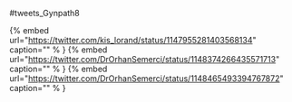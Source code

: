 #tweets_Gynpath8

{% embed url="https://twitter.com/kis_lorand/status/1147955281403568134"  caption="" % }
{% embed url="https://twitter.com/DrOrhanSemerci/status/1148374266435571713"  caption="" % }
{% embed url="https://twitter.com/DrOrhanSemerci/status/1148465493394767872"  caption="" % }
